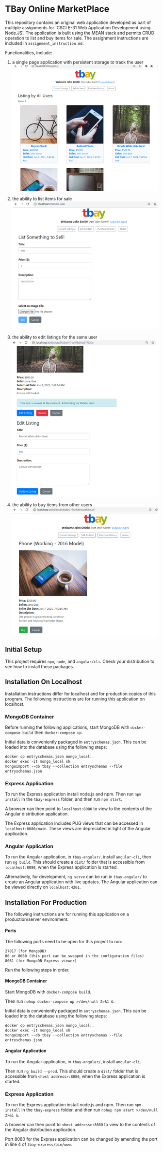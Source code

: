 # TBay Online MarketPlace

This repository contains an original web application developed as part of multiple assignments for 'CSCI E-31 Web Application Development using Node.JS'.  The application is built using the MEAN stack and permits CRUD operation to list and buy items for sale.  The assignment instructions are included in `assignment_instruction.md`.

Functionalities, include:

1. a single page application with persistent storage to track the user
    ![home-screen](./assets/home-screen.png)

2. the ability to list items for sale
    ![for-sale](./assets/for-sale.png)

3. the ability to edit listings for the same user
    ![edit-listing](./assets/edit-listing.png)

4. the ability to buy items from other users
    ![mock-buy](./assets/mock-buy.png)

## Initial Setup

This project requires `npm`, `node`, and `angular/cli`.  Check your distribution to see how to install these packages.


## Installation On Localhost

Installation instructions differ for localhost and for production copies of this program.  The following instructions are for running this application on localhost.

### MongoDB Container
Before running the following applications, start MongoDB with `docker-compose build` then `docker-compose up`.

Initial data is conveniently packaged in `entryschemas.json`.  This can be loaded into the database using the following steps:

```
docker cp entryschemas.json mongo_local:.
docker exec -it mongo_local sh
mongoimport --db tbay --collection entryschemas --file entryschemas.json
```

### Express Application
To run the Express application install node.js and npm.  Then run `npm install` in the `tbay-express` folder, and then run `npm start`.

A browser can then point to `localhost:8080` to view to the contents of the Angular distribution application.

The Express application includes PUG views that can be accessed in `localhost:8080/main`.  These views are depreciated in light of the Angular application.

### Angular Application
To run the Angular application, in `tbay-angular/`, install `angular-cli`, then run `ng build`.  This should create a `dist/` folder that is accessible from `localhost:8080`, when the Express application is started.

Alternatively, for development, `ng serve` can be run in `tbay-angular/` to create an Angular application with live updates.  The Angular application can be viewed directly on `localhost:4201`.

## Installation For Production
The following instructions are for running this application on a production/server environment.

#### Ports

The following ports need to be open for this project to run:

```
27017 (for MongoDB)
80 or 8080 (this port can be swapped in the configuration files)
8081 (for MongoDB Express viewer)
```

Run the following steps in order.

#### MongoDB Container

Start MongoDB with `docker-compose build`.

Then run `nohup docker-compose up >/dev/null 2>&1 &`.

Initial data is conveniently packaged in `entryschemas.json`.  This can be loaded into the database using the following steps:

```
docker cp entryschemas.json mongo_local:.
docker exec -it mongo_local sh
mongoimport --db tbay --collection entryschemas --file entryschemas.json
```

#### Angular Application
To run the Angular application, in `tbay-angular/`, install `angular-cli`.

Then run `ng build --prod`.  This should create a `dist/` folder that is accessible from `<host address>:8080`, when the Express application is started.

### Express Application
To run the Express application install node.js and npm.  Then run `npm install` in the `tbay-express` folder, and then run `nohup npm start >/dev/null 2>&1 &`.

A browser can then point to `<host address>:8080` to view to the contents of the Angular distribution application.

Port 8080 for the Express application can be changed by amending the port in line 4 of `tbay-express/bin/www`.
